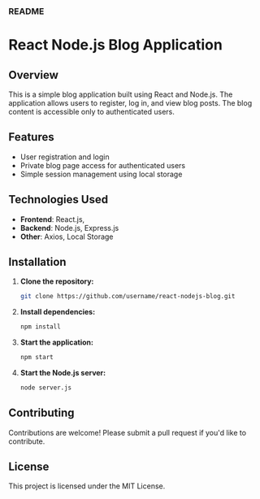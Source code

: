 ### README

# React Node.js Blog Application

## Overview
This is a simple blog application built using React and Node.js. The application allows users to register, log in, and view blog posts. The blog content is accessible only to authenticated users.

## Features
- User registration and login
- Private blog page access for authenticated users
- Simple session management using local storage

## Technologies Used
- **Frontend**: React.js,
- **Backend**: Node.js, Express.js
- **Other**: Axios, Local Storage

## Installation

1. **Clone the repository:**
   ```bash
   git clone https://github.com/username/react-nodejs-blog.git
   ```

2. **Install dependencies:**
   ```bash
   npm install
   ```

3. **Start the application:**
   ```bash
   npm start
   ```

4. **Start the Node.js server:**
   ```bash
   node server.js
   ```

## Contributing
Contributions are welcome! Please submit a pull request if you'd like to contribute.

## License
This project is licensed under the MIT License.
